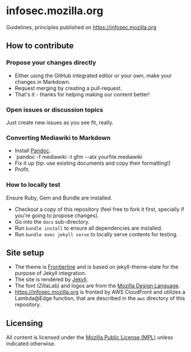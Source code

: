 # infosec.mozilla.org
Guidelines, principles published on https://infosec.mozilla.org

## How to contribute

### Propose your changes directly

- Either using the GitHub integrated editor or your own, make your changes in Markdown.
- Request merging by creating a pull-request.
- That's it - thanks for helping making our content better!

### Open issues or discussion topics

Just create new issues as you see fit, really.

### Converting Mediawiki to Markdown

- Install [Pandoc](https://pandoc.org/).
- `pandoc -f mediawiki -t gfm --atx yourfile.mediawiki
- Fix it up (tip: use existing documents and copy their formatting!)
- Profit.

### How to locally test

Ensure Ruby, Gem and Bundle are installed.

- Checkout a copy of this repository (feel free to fork it first, specially if you're going to propose changes).
- Go into the `docs` sub-directory.
- Run `bundle install` to ensure all dependencies are installed.
- Run `bundle exec jekyll serve` to locally serve contents for testing.

## Site setup

- The theme is [Frontierline](https://github.com/craigcook/frontierline-theme) and is based on jekyll-theme-slate for the purpose of Jekyll integration.
- The site is rendered by [Jekyll](https://jekyllrb.com/).
- The font (ZillaLab) and logos are from the [Mozilla Design Language](https://mozilla.ninja/).
- https://infosec.mozilla.org is fronted by AWS CloudFront and utilizes a Lambda@Edge function, that are described in
  the `aws` directory of this repository.

## Licensing

All content is licensed under the [Mozilla Public License (MPL)](https://www.mozilla.org/en-US/MPL/) unless indicated otherwise.
